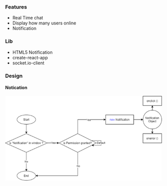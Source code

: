 ### Features

-   Real Time chat
-   Display how many users online
-   Notification

### Lib

-   HTML5 Notification
-   create-react-app
-   socket.io-client

### Design

#### Notication 

<img src="./doc/web_notification_flow.png" />
